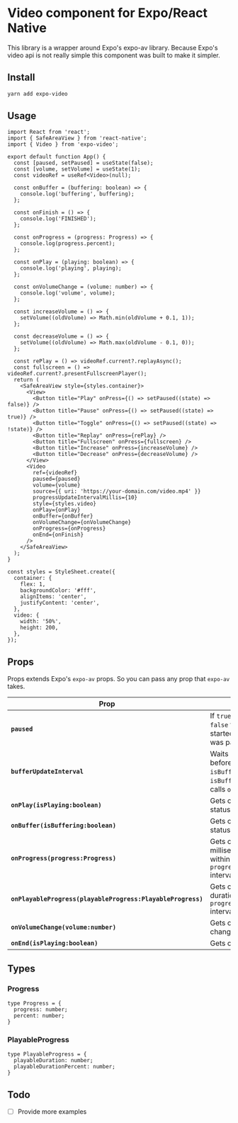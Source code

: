 # Video component for Expo/React Native

This library is a wrapper around Expo's expo-av library. Because Expo's video api is not really simple this component was built to make it simpler.

## Install
```bash
yarn add expo-video
```

## Usage
<!-- Head to [examples](./examples) folder for more examples -->

```tsx
import React from 'react';
import { SafeAreaView } from 'react-native';
import { Video } from 'expo-video';

export default function App() {
  const [paused, setPaused] = useState(false);
  const [volume, setVolume] = useState(1);
  const videoRef = useRef<Video>(null);

  const onBuffer = (buffering: boolean) => {
    console.log('buffering', buffering);
  };

  const onFinish = () => {
    console.log('FINISHED');
  };

  const onProgress = (progress: Progress) => {
    console.log(progress.percent);
  };

  const onPlay = (playing: boolean) => {
    console.log('playing', playing);
  };

  const onVolumeChange = (volume: number) => {
    console.log('volume', volume);
  };

  const increaseVolume = () => {
    setVolume((oldVolume) => Math.min(oldVolume + 0.1, 1));
  };

  const decreaseVolume = () => {
    setVolume((oldVolume) => Math.max(oldVolume - 0.1, 0));
  };

  const rePlay = () => videoRef.current?.replayAsync();
  const fullscreen = () => videoRef.current?.presentFullscreenPlayer();
  return (
    <SafeAreaView style={styles.container}>
      <View>
        <Button title="Play" onPress={() => setPaused((state) => false)} />
        <Button title="Pause" onPress={() => setPaused((state) => true)} />
        <Button title="Toggle" onPress={() => setPaused((state) => !state)} />
        <Button title="Replay" onPress={rePlay} />
        <Button title="Fullscreen" onPress={fullscreen} />
        <Button title="Increase" onPress={increaseVolume} />
        <Button title="Decrease" onPress={decreaseVolume} />
      </View>
      <Video
        ref={videoRef}
        paused={paused}
        volume={volume}
        source={{ uri: 'https://your-domain.com/video.mp4' }}
        progressUpdateIntervalMillis={10}
        style={styles.video}
        onPlay={onPlay}
        onBuffer={onBuffer}
        onVolumeChange={onVolumeChange}
        onProgress={onProgress}
        onEnd={onFinish}
      />
    </SafeAreaView>
  );
}

const styles = StyleSheet.create({
  container: {
    flex: 1,
    backgroundColor: '#fff',
    alignItems: 'center',
    justifyContent: 'center',
  },
  video: {
    width: '50%',
    height: 200,
  },
});
```

## Props

Props extends Expo's `expo-av` props. So you can pass any prop that `expo-av` takes.

Prop | Description | Type | Default
------ | ------ | ------ | ------
**`paused`** | If `true` video will be paused, if `false` then video will be started from the position it was paused | Boolean | `false`
**`bufferUpdateInterval`** | Waits `inteval` milliseconds before comparing previous `isBuffering` state and current `isBuffering`. If changed, then calls `onBuffer` if provided | Number (milliseconds) | `10`
**`onPlay(isPlaying:boolean)`** | Gets called when `isPlaying` status is changed | Callback 
**`onBuffer(isBuffering:boolean)`** | Gets called when `isBuffering` status is changed | Callback 
**`onProgress(progress:Progress)`** | Gets called when position milliseconds are changed or within `progressUpdateIntervalMillis` interval time | Callback 
**`onPlayableProgress(playableProgress:PlayableProgress)`** | Gets called when playable duration is changed or within `progressUpdateIntervalMillis` interval time | Callback 
**`onVolumeChange(volume:number)`** | Gets called when `volume` is changed | Callback 
**`onEnd(isPlaying:boolean)`** | Gets called when video ends | Callback 


## Types

### Progress

```
type Progress = {
  progress: number;
  percent: number;
}
```

### PlayableProgress

```
type PlayableProgress = {
  playableDuration: number;
  playableDurationPercent: number;
}
```

## Todo

- [ ] Provide more examples

